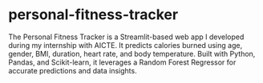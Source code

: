 # personal-fitness-tracker
The Personal Fitness Tracker is a Streamlit-based web app I developed during my internship with AICTE. It predicts calories burned using age, gender, BMI, duration, heart rate, and body temperature. Built with Python, Pandas, and Scikit-learn, it leverages a Random Forest Regressor for accurate predictions and data insights.
